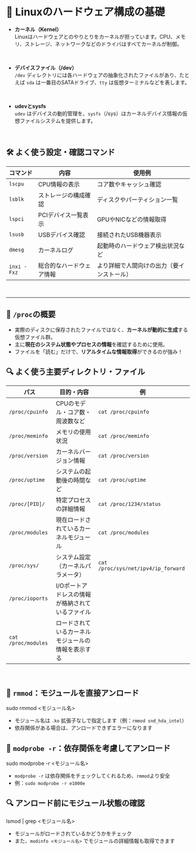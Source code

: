 # 🧠 Linuxのハードウェア構成の基礎

-   **カーネル（Kernel）**  
    Linuxはハードウェアとのやりとりをカーネルが担っています。CPU、メモリ、ストレージ、ネットワークなどのドライバはすべてカーネルが制御。

<br>

-   **デバイスファイル（/dev）**  
    `/dev` ディレクトリには各ハードウェアの抽象化されたファイルがあり、たとえば `sda` は一番目のSATAドライブ、`tty` は仮想ターミナルなどを表します。

<br>

-   **udevとsysfs**  
    `udev` はデバイスの動的管理を、`sysfs`（/sys）はカーネルデバイス情報の仮想ファイルシステムを提供します。

<br>

## 🛠 よく使う設定・確認コマンド

| コマンド | 内容 | 使用例 |
|--------------|------------------|---------------|
| `lscpu` | CPU情報の表示 | コア数やキャッシュ確認 |
| `lsblk` |ストレージの構成確認 | ディスクやパーティション一覧 |
| `lspci` | PCIデバイス一覧表示 | GPUやNICなどの情報取得 |
| `lsusb` | USBデバイス確認 | 接続されたUSB機器表示 |
| `dmesg` | カーネルログ | 起動時のハードウェア検出状況など |
| `inxi -Fxz` | 総合的なハードウェア情報 | より詳細で人間向けの出力（要インストール）|

<br>


------------------------------------------------

## 🧠 `/proc`の概要

-   実際のディスクに保存されたファイルではなく、**カーネルが動的に生成**する仮想ファイル群。
-   主に**現在のシステム状態やプロセスの情報**を確認するために使用。
-   ファイルを「読む」だけで、**リアルタイムな情報取得**ができるのが強み！

## 🔍 よく使う主要ディレクトリ・ファイル

| パス | 目的・内容 | 例 |
|-----------------|-------------------|-------------|
| `/proc/cpuinfo` | CPUのモデル・コア数・周波数など | `cat /proc/cpuinfo` |
| `/proc/meminfo` | メモリの使用状況 | `cat /proc/meminfo` |
| `/proc/version` | カーネルバージョン情報 | `cat /proc/version` |
| `/proc/uptime` | システムの起動後の時間など | `cat /proc/uptime` |
| `/proc/[PID]/` | 特定プロセスの詳細情報 | `cat /proc/1234/status` |
| `/proc/modules` | 現在ロードされているカーネルモジュール | `cat /proc/modules` |
| `/proc/sys/` | システム設定（カーネルパラメータ）| `cat /proc/sys/net/ipv4/ip_forward` |
| `/proc/ioports` | I/Oポートアドレスの情報が格納されているファイル |
| `cat /proc/modules` | ロードされているカーネルモジュールの情報を表示する |

<br>

## 🧰 `rmmod`：モジュールを直接アンロード

sudo rmmod <モジュール名>

-   モジュール名は `.ko` 拡張子なしで指定します（例：`rmmod snd_hda_intel`）
-   依存関係がある場合は、アンロードできずエラーになります

## 🧰 `modprobe -r`：依存関係を考慮してアンロード

sudo modprobe -r <モジュール名>

-   `modprobe -r` は依存関係をチェックしてくれるため、`rmmod`より安全
-   例：`sudo modprobe -r e1000e`

## 🔍 アンロード前にモジュール状態の確認

lsmod | grep <モジュール名>

-   モジュールがロードされているかどうかをチェック
-   また、`modinfo <モジュール名>` でモジュールの詳細情報も取得できます
